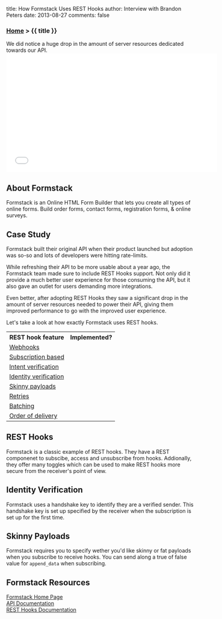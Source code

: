title: How Formstack Uses REST Hooks
author: Interview with Brandon Peters
date: 2013-08-27
comments: false

### [Home](/) > {{ title }}

<div class="quote">We did notice a huge drop in the amount of server resources dedicated towards our API.</div>

<iframe width="560" height="315" src="//www.youtube.com/embed/vtHPK9k_UDk?color=white&theme=light&rel=0" frameborder="0" allowfullscreen></iframe>

## About Formstack

Formstack is an Online HTML Form Builder that lets you create all types of online forms. Build order forms, contact forms, registration forms, & online surveys.

## Case Study

Formstack built their original API when their product launched but adoption was so-so and lots of developers were hitting rate-limits.

While refreshing their API to be more usable about a year ago, the Formstack team made sure to include REST Hooks support. Not only did it provide a much better user experience for those consuming the API, but it also gave an outlet for users demanding more integrations.

Even better, after adopting REST Hooks they saw a significant drop in the amount of server resources needed to power their API, giving them improved performance to go with the improved user experience.

Let's take a look at how exactly Formstack uses REST hooks.

<table>
  <tr>
    <th>REST hook feature</th>
    <th>Implemented?</th>
  </tr>
  <tr>
    <td><a href="/">Webhooks</a></td>
    <td><i class="icon-check-sign"></i></td>
  </tr>
  <tr>
    <td><a href="/">Subscription based</a></td>
    <td><i class="icon-check-sign"></i></td>
  </tr>
  <tr>
    <td><a href="/">Intent verification</a> <i class="icon-shield" title="Security feature"></i></td>
    <td></td>
  </tr>
  <tr>
    <td><a href="/">Identity verification</a> <i class="icon-shield" title="Security feature"></i></td>
    <td><i class="icon-check-sign"></i></td>
  </tr>
  <tr>
    <td><a href="/">Skinny payloads</a> <i class="icon-shield" title="Security feature"></i></td>
    <td><i class="icon-check-sign"></i></td>
  </tr>
  <tr>
    <td><a href="/">Retries</a></td>
    <td></td>
  </tr>
  <tr>
    <td><a href="/">Batching</a></td>
    <td></td>
  </tr>
  <tr>
    <td><a href="/">Order of delivery</a></td>
    <td><i class="icon-check-sign"></i></td>
  </tr>
</table>

## REST Hooks

Formstack is a classic example of REST hooks. They have a REST componenet to subscibe, access and unsubscribe from hooks. Addionally, they offer many toggles which can be used to make REST hooks more secure from the receiver's point of view.

## Identity Verification

Formstack uses a handshake key to identify they are a verified sender. This handshake key is set up specified by the receiver when the subscription is set up for the first time.

## Skinny Payloads

Formstack requires you to specify wether you'd like skinny or fat payloads when you subscribe to receive hooks. You can send along a true of false value for `append_data` when subscribing.

## Formstack Resources

[Formstack Home Page](http://www.Formstack.com/)  
[API Documentation](https://www.formstack.com/developers/api)  
[REST Hooks Documentation](https://www.formstack.com/developers/webhooks)  